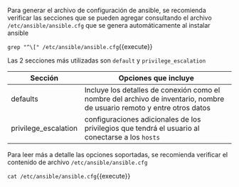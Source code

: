 Para generar el archivo de configuración de ansible, se recomienda verificar las secciones que se pueden agregar consultando el archivo `/etc/ansible/ansible.cfg` que se genera automáticamente al instalar ansible

`grep "^\[" /etc/ansible/ansible.cfg`{{execute}}

Las 2 secciones más utilizadas son `default` y `privilege_escalation`

Sección | Opciones que incluye
--- | ---
defaults | Incluye los detalles de conexión como el nombre del archivo de inventario, nombre de usuario remoto y entre otros datos
privilege_escalation | configuraciones adicionales de los privilegios que tendrá el usuario al conectarse a los `hosts`

Para leer más a detalle las opciones soportadas, se recomienda verificar el contenido de archivo `/etc/ansible/ansible.cfg`

`cat /etc/ansible/ansible.cfg`{{execute}}
